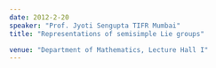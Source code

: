 ```yaml
---
date: 2012-2-20
speaker: "Prof. Jyoti Sengupta TIFR Mumbai"
title: "Representations of semisimple Lie groups"

venue: "Department of Mathematics, Lecture Hall I"
---
```


